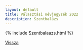 ```yaml
---
layout: default
title: Választási névjegyzék 2022
description: Szentbalázs
---
```


{% include Szentbalaazs.html %}

[Vissza](./)